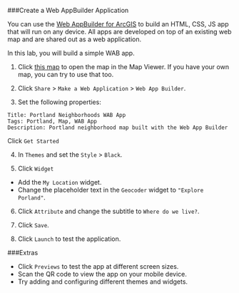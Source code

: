 ###Create a Web AppBuilder Application

You can use the [Web AppBuilder for ArcGIS](http://doc.arcgis.com/en/web-appbuilder/) to build an HTML, CSS, JS app that will run on any device. All apps are developed on top of an existing web map and are shared out as a web application.

In this lab, you will build a simple WAB app.

1. Click [this map](http://www.arcgis.com/home/webmap/viewer.html?webmap=27970d32436a446dabb3c71cf949115e) to open the map in the Map Viewer. If you have your own map, you can try to use that too.

2. Click `Share` > `Make a Web Application` > `Web App Builder`.

3. Set the following properties:

 ```
 Title: Portland Neighborhoods WAB App
 Tags: Portland, Map, WAB App
 Description: Portland neighborhood map built with the Web App Builder
 ```

 Click `Get Started`

4. In `Themes` and set the `Style` > `Black`.

5. Click `Widget`

 * Add the `My Location` widget.
 * Change the placeholder text in the `Geocoder` widget to `"Explore Porland"`.

6. Click `Attribute` and change the subtitle to `Where do we live?`.

7. Click `Save`.

8. Click `Launch` to test the application.

###Extras
* Click `Previews` to test the app at different screen sizes.
* Scan the QR code to view the app on your mobile device.
* Try adding and configuring different themes and widgets.
